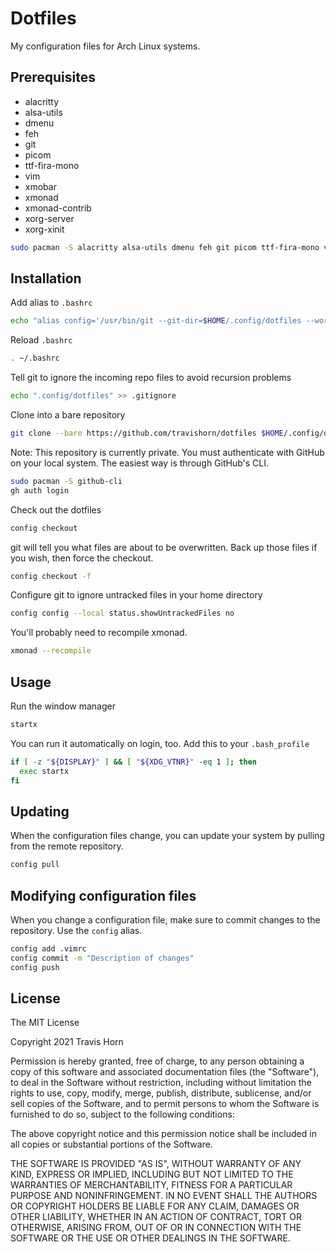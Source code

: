# Dotfiles

My configuration files for Arch Linux systems.

## Prerequisites

- alacritty
- alsa-utils
- dmenu
- feh
- git
- picom
- ttf-fira-mono
- vim
- xmobar
- xmonad
- xmonad-contrib
- xorg-server
- xorg-xinit

```bash
sudo pacman -S alacritty alsa-utils dmenu feh git picom ttf-fira-mono vim xmobar xmonad xmonad-contrib xorg-server xorg-xinit
```

## Installation

Add alias to `.bashrc`

```bash
echo "alias config='/usr/bin/git --git-dir=$HOME/.config/dotfiles --work-tree=$HOME'" >> ~/.bashrc
```

Reload `.bashrc`

```bash
. ~/.bashrc
```

Tell git to ignore the incoming repo files to avoid recursion problems

```bash
echo ".config/dotfiles" >> .gitignore
```

Clone into a bare repository

```bash
git clone --bare https://github.com/travishorn/dotfiles $HOME/.config/dotfiles
```

Note: This repository is currently private. You must authenticate with GitHub on
your local system. The easiest way is through GitHub's CLI.

```bash
sudo pacman -S github-cli
gh auth login
```

Check out the dotfiles

```bash
config checkout
```

git will tell you what files are about to be overwritten. Back up those files if
you wish, then force the checkout.

```bash
config checkout -f
```

Configure git to ignore untracked files in your home directory

```bash
config config --local status.showUntrackedFiles no
```

You'll probably need to recompile xmonad.

```bash
xmonad --recompile
```

## Usage

Run the window manager

```bash
startx
```

You can run it automatically on login, too. Add this to your `.bash_profile`

```bash
if [ -z "${DISPLAY}" ] && [ "${XDG_VTNR}" -eq 1 ]; then
  exec startx
fi
```

## Updating

When the configuration files change, you can update your system by pulling from
the remote repository.

```bash
config pull
```

## Modifying configuration files

When you change a configuration file, make sure to commit changes to the
repository. Use the `config` alias.

```bash
config add .vimrc
config commit -m "Description of changes"
config push
```

## License

The MIT License

Copyright 2021 Travis Horn

Permission is hereby granted, free of charge, to any person obtaining a copy of
this software and associated documentation files (the "Software"), to deal in
the Software without restriction, including without limitation the rights to
use, copy, modify, merge, publish, distribute, sublicense, and/or sell copies of
the Software, and to permit persons to whom the Software is furnished to do so,
subject to the following conditions:

The above copyright notice and this permission notice shall be included in all
copies or substantial portions of the Software.

THE SOFTWARE IS PROVIDED "AS IS", WITHOUT WARRANTY OF ANY KIND, EXPRESS OR
IMPLIED, INCLUDING BUT NOT LIMITED TO THE WARRANTIES OF MERCHANTABILITY, FITNESS
FOR A PARTICULAR PURPOSE AND NONINFRINGEMENT. IN NO EVENT SHALL THE AUTHORS OR
COPYRIGHT HOLDERS BE LIABLE FOR ANY CLAIM, DAMAGES OR OTHER LIABILITY, WHETHER
IN AN ACTION OF CONTRACT, TORT OR OTHERWISE, ARISING FROM, OUT OF OR IN
CONNECTION WITH THE SOFTWARE OR THE USE OR OTHER DEALINGS IN THE SOFTWARE.


